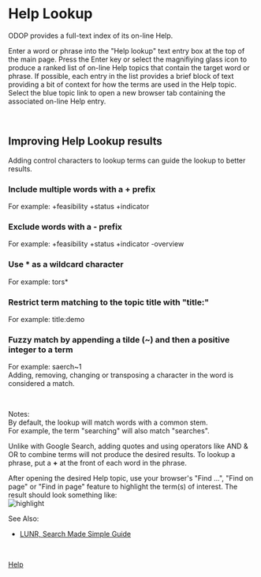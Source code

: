 # Help Lookup   

ODOP provides a full-text index of its on-line Help.   

Enter a word or phrase into the "Help lookup" text entry box at the top of the main page. 
Press the Enter key or select the magnifiying glass icon to produce a ranked list of 
on-line Help topics that contain the target word or phrase. 
If possible, each entry in the list provides a brief block of text providing a bit of context 
for how the terms are used in the Help topic. 
Select the blue topic link to open a new browser tab containing the associated on-line Help entry.

&nbsp;

## Improving Help Lookup results 
Adding control characters to lookup terms can guide the lookup to better results. 

### Include multiple words with a + prefix 
For example: +feasibility +status +indicator   

### Exclude words with a - prefix 
For example: +feasibility +status +indicator -overview   

### Use * as a wildcard character 
For example: tors*   

### Restrict term matching to the topic title with "title:"   
For example: title:demo   

### Fuzzy match by appending a tilde (~) and then a positive integer to a term 
For example: saerch~1   
Adding, removing, changing or transposing a character in the word is considered a match.   

&nbsp;

Notes:   
By default, the lookup will match words with a common stem.  
For example, the term "searching" will also match "searches". 

Unlike with Google Search, adding quotes and using operators like AND & OR to combine terms 
will not produce the desired results. 
To lookup a phrase, put a **+** at the front of each word in the phrase.   

After opening the desired Help topic, 
use your browser's "Find ...", "Find on page" or "Find in page" feature to highlight 
the term(s) of interest. 
The result should look something like:   
![highlight](/docs/Help/img/TextHiLiteExample.png "Example of browser-based text highlighting") 


See Also: 
 - [LUNR, Search Made Simple Guide](https://lunrjs.com/guides/searching.html)   

&nbsp;
 
[Help](/docs/Help)

&nbsp;   

